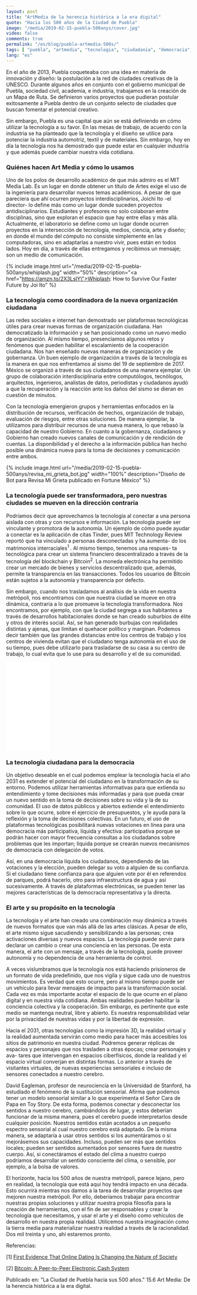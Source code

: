 ```yaml
---
layout: post
title: "ArtMedia de la herencia histórica a la era digital"
quote: "Hacia los 500 años de la Ciudad de Puebla"
image: "/media/2019-02-15-puebla-500anys/cover.jpg"
video: false
comments: true
permalink: "/es/blog/puebla-artmedia-500s/"
tags: [ "puebla", "artmedia", "tecnologia", "ciudadania", "democracia", "arte", "diseno", "innovacion", "cultura", "sociedad", "futuro" ]
lang: "es"
---
```


En el año de 2013, Puebla coqueteaba con una idea en materia de innovación y diseño: la postulación a la red de ciudades creativas de la UNESCO.  Durante algunos años en conjunto con el gobierno municipal de Puebla, sociedad civil, academia, e industria,  trabajamos en la creación de un Mapa de Ruta. Se definieron varios proyectos que pudieran postular exitosamente a Puebla dentro de un conjunto selecto de ciudades que buscan fomentar el potencial creativo.

Sin embargo, Puebla es una capital que aún se está definiendo en cómo utilizar la tecnología a su favor. En las mesas de trabajo, de acuerdo con la industria se ha planteado que la tecnología y el diseño se utilice para potenciar la industria automotriz, textil y de materiales. Sin embargo, hoy en día la tecnología nos ha demostrado que puede estar en cualquier industria y que además puede cambiar nuestra vida cotidiana.

### Quiénes hacen Art Media y cómo lo usamos
Uno de los polos de desarrollo académico de que más admiro es el MIT Media Lab. Es un lugar en donde obtener un título de Artes exige el uso de la ingeniería para desarrollar nuevos temas académicos. A pesar de que pareciera que ahí ocurren proyectos interdisciplinarios, Joichi Ito -el director- lo define más como un lugar donde suceden proyectos antidisciplinarios. Estudiantes y profesores no solo colaboran entre disciplinas, sino que exploran el espacio que hay entre ellas y más allá. Actualmente, el laboratorio se define como un lugar donde ocurren proyectos en la intersección de tecnología, medios, ciencia, arte y diseño; en donde el mundo del cómputo no consiste simplemente en las computadoras, sino en adaptarlas a nuestro vivir, pues están en todos lados. Hoy en día, a través de ellas entregamos y recibimos un mensaje; son un medio de comunicación.

{% include image.html url="/media/2019-02-15-puebla-500anys/whiplash.jpg" width="50%" description="<a href=\"https://amzn.to/2X3LslY\">Whiplash: How to Survive Our Faster Future by Joi Ito</a>" %}

### La tecnología como coordinadora de la nueva organización ciudadana

Las redes sociales e internet han demostrado ser plataformas tecnológicas útiles para crear nuevas formas de organización ciudadana. Han democratizado la información y se han posicionado como un nuevo medio de organización. Al mismo tiempo, presenciamos algunos retos y fenómenos que pueden habilitar el escalamiento de la cooperación ciudadana. Nos han enseñado nuevas maneras de organización y de gobernanza. Un buen ejemplo de organización a través de la tecnología es la manera en que nos enfrentamos al sismo del 19 de septiembre de 2017. México se organizó a través de sus ciudadanos de una manera ejemplar. Un grupo de colaboración interdisciplinaria entre computólogos, tecnólogos, arquitectos, ingenieros, analistas de datos, periodistas y ciudadanos ayudó a que la recuperación y la reacción ante los daños del sismo se dieran en cuestión de minutos.

Con la tecnología emergieron grupos y herramientas enfocados en la distribución de recursos, verificación de hechos, organización de trabajo, evaluación de riesgos, entre otras soluciones. De manera ejemplar, la utilizamos para distribuir recursos de una nueva manera, lo que rebasó la capacidad de nuestro Gobierno. En cuanto a la gobernanza, ciudadanos y Gobierno han creado nuevos canales de comunicación y de rendición de cuentas. La disponibilidad y el derecho a la información pública han hecho posible una dinámica nueva para la toma de decisiones y comunicación entre ambos.

{% include image.html url="/media/2019-02-15-puebla-500anys/revisa_mi_grieta_bot.jpg" width="100%" description="Diseño de Bot para Revisa Mi Grieta publicado en Fortune México" %}

### La tecnología puede ser transformadora, pero nuestras ciudades se mueven en la dirección contraria
Podríamos decir que aprovechamos la tecnología al conectar a una persona aislada con otras y con recursos e información. La tecnología puede ser vinculante y promotora de la autonomía. Un ejemplo de cómo puede ayudar a conectar es la aplicación de citas Tinder, pues MIT Technology Review reportó que ha vinculado a personas desconectadas y ha aumenta- do los matrimonios interraciales<sup>1 </sup>. Al mismo tiempo, tenemos una respues- ta tecnológica para crear un sistema financiero descentralizado a través de la tecnología del blockchain y Bitcoin<sup>2</sup>. La moneda electrónica ha permitido crear un mercado de bienes y servicios descentralizado que, además, permite la transparencia en las transacciones. Todos los usuarios de Bitcoin están sujetos a la autonomía y transparencia por defecto.

Sin embargo, cuando nos trasladamos al análisis de la vida en nuestra metrópoli, nos encontramos con que nuestra ciudad se mueve en otra dinámica, contraria a lo que promueve la tecnología transformadora. Nos encontramos, por ejemplo, con que la ciudad segrega a sus habitantes a través de desarrollos habitacionales donde se han creado suburbios de élite y otros de interés social. Así, se han generado burbujas con realidades distintas y ajenas, que limitan el quehacer político y marginan. Podemos decir también que las grandes distancias entre los centros de trabajo y los centros de vivienda evitan que el ciudadano tenga autonomía en el uso de su tiempo, pues debe utilizarlo para trasladarse de su casa a su centro de trabajo, lo cual evita que lo use para su desarrollo y el de su comunidad.

<iframe style="width:120px;height:240px;" marginwidth="0" marginheight="0" scrolling="no" frameborder="0" src="//ws-na.amazon-adsystem.com/widgets/q?ServiceVersion=20070822&OneJS=1&Operation=GetAdHtml&MarketPlace=US&source=ac&ref=tf_til&ad_type=product_link&tracking_id=devlabsmx-20&marketplace=amazon&region=US&placement=8416665958&asins=8416665958&linkId=3fda9d4ba4dc3992c5d5d84e5e1456e7&show_border=true&link_opens_in_new_window=true&price_color=333333&title_color=0d14e3&bg_color=ffffff">
</iframe>

### La tecnología ciudadana para la democracia

Un objetivo deseable en el cual podemos emplear la tecnología hacia el año 2031 es extender el potencial del ciudadano en la transformación de su entorno. Podemos utilizar herramientas informativas para que extienda su entendimiento y tome decisiones más informadas y para que pueda crear un nuevo sentido en la toma de decisiones sobre su vida y la de su comunidad. El uso de datos públicos y abiertos extiende el entendimiento sobre lo que ocurre, sobre el ejercicio de presupuestos, y le ayuda para la reflexión y la toma de decisiones colectivas. En un futuro, el uso de plataformas tecnológicas posibilitará nuevas votaciones en línea para una democracia más participativa, líquida y efectiva: participativa porque se podrán hacer con mayor frecuencia consultas a los ciudadanos sobre problemas que les importan; líquida porque se crearán nuevos mecanismos de democracia con delegación de votos.

Así, en una democracia líquida los ciudadanos, dependiendo de las votaciones y la elección, pueden delegar su voto a alguien de su confianza. Si el ciudadano tiene confianza para que alguien vote por él en referendos de parques, podrá hacerlo, otro para infraestructura de agua y así sucesivamente. A través de plataformas electrónicas, se pueden tener las mejores características de la democracia representativa y la directa.

### El arte y su propósito en la tecnología

La tecnología y el arte han creado una combinación muy dinámica a través de nuevos formatos que van más allá de las artes clásicas. A pesar de ello, el arte mismo sigue sacudiendo y sensibilizando a las personas; crea activaciones diversas y nuevos espacios. La tecnología puede servir para declarar un cambio o crear una conciencia en las personas. De esta manera, el arte con un mensaje, a través de la tecnología, puede proveer autonomía y no dependencia de una herramienta de control.

A veces vislumbramos que la tecnología nos está haciendo prisioneros de un formato de vida predefinido, que nos vigila y sigue cada uno de nuestros movimientos. Es verdad que esto ocurre, pero al mismo tiempo puede ser un vehículo para llevar mensajes de impacto para la transformación social. Cada vez es más importante acotar el espacio de lo que ocurre en el plano digital y en nuestra vida cotidiana. Ambas realidades pueden habilitar la conciencia colectiva y la cooperación. Sin embargo, es pertinente que este medio se mantenga neutral, libre y abierto. Es nuestra responsabilidad velar por la privacidad de nuestras vidas y por la libertad de expresión.

Hacia el 2031, otras tecnologías como la impresión 3D, la realidad virtual y la realidad aumentada servirán como medio para hacer más accesibles los sitios de patrimonio en nuestra ciudad. Podremos generar réplicas de espacios y personajes que nos trasladen a otras épocas; crear personajes y ava- tares que intervengan en espacios ciberfísicos, donde la realidad y el espacio virtual converjan en distintas formas. Lo anterior a través de visitantes virtuales, de nuevas experiencias sensoriales e incluso de sensores conectados a nuestro cerebro.

David Eagleman, profesor de neurociencia en la Universidad de Stanford, ha estudiado el fenómeno de la sustitución sensorial. Afirma que podemos tener un modelo sensorial similar a lo que experimenta el Señor Cara de Papa en Toy Story. De esta forma, podemos conectar y desconectar los sentidos a nuestro cerebro, cambiándolos de lugar, y estos deberían funcionar de la misma manera, pues el cerebro puede interpretarlos desde cualquier posición. Nuestros sentidos están acotados a un pequeño espectro sensorial al cual nuestro cerebro está adaptado. De la misma manera, se adaptaría a usar otros sentidos si los aumentáramos o si mejorásemos sus capacidades. Incluso, pueden ser más que sentidos locales; pueden ser sentidos aumentados por sensores fuera de nuestro cuerpo. Así, si conectáramos el estado del clima a nuestro cuerpo podríamos desarrollar un sentido consciente del clima, o sensible, por ejemplo, a la bolsa de valores.

El horizonte, hacia los 500 años de nuestra metrópoli, parece lejano, pero en realidad, la tecnología que está aquí hoy tendrá impacto en una década. Esto ocurrirá mientras nos damos a la tarea de desarrollar proyectos que mejoren nuestra metrópoli. Por ello, deberíamos trabajar para encontrar nuestras propias soluciones y utilizar nuestra propia filosofía para la creación de herramientas, con el fin de ser responsables y crear la tecnología que necesitamos, y usar el arte y el diseño como vehículos de desarrollo en nuestra propia realidad. Utilicemos nuestra imaginación como la tierra media para materializar nuestra realidad a través de la racionalidad. Dos mil treinta y uno, ahí estaremos pronto.


Referencias:

[1] [First Evidence That Online Dating Is Changing the Nature of Society](https://www.technologyreview.com/s/609091/first-evidence-that-online-dating-is-changing-the-nature-of-society/)

[2] [Bitcoin: A Peer-to-Peer Electronic Cash System](https://bitcoin.org/bitcoin.pdf)

Publicado en:
"La Ciudad de Puebla hacia sus 500 años."
15.6 Art Media: De la herencia histórica a la era digital.
